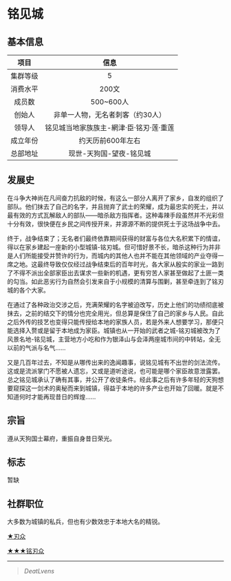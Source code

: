 # 铭见城

## 基本信息

项目|信息
:--:|:--:
集群等级|5
消费水平|200文
成员数|500~600人
创始人|非单一人物，无名者刺客（约30人）
领导人|铭见城当地家族族主-網津·臣·铭刃·莲·重莲
成立年份|约天历前600年左右
总部地址|现世-天狗国-望夜-铭见城

## 发展史

在斗争大神尚在凡间奋力抗敌的时候，有这么一部分人离开了家乡，自发的组织了部队。他们抹去了自己的名字，并且抛弃了武士的荣耀，成为最忠实的死士，并以最有效的方式瓦解敌人的部队——暗杀敌方指挥者。这种毒辣手段虽然并不光彩但十分有效，很快便在乡民之间传授开来，并源源不断的提供死士于这场战争中去。

终于，战争结束了；无名者们最终依靠期间获得的财富与各位大名积累下的情谊，得以在家乡建起一座新的小型城镇-铭刃城。但可惜好景不长，暗杀这种行为并非是人们所能接受并赞许的行为，而城内的其他人也并不能在其他领域的产业夺得一席之地。这最终导致仅仅经过战争结束后的百年时光，各大家从殷实的家业一路到了不得不派出全部家臣出去谋求一些新的机遇，更有穷苦人家甚至做起了土匪一类的勾当。如此恶劣行为自然会引发来自于小规模的清算与围剿，甚至牵连到了铭刃城的各个大家。

在通过了各种政治交涉之后，充满荣耀的名字被迫改写，历史上他们的功绩彻底被抹去，之前的结交下的情分也完全用光，但总算是保住了自己的家乡与人民。自此之后外传的技艺也变得只能传授给本地的家族人员，若是外来人想要学习，那便只能选择入赘或是留于本地成为家臣。城镇也从一开始的武者之城-铭刃城被改为了风景名地-铭见城，主营地方小吃和作为银泽山与会泽两座城市间的中转站，全无以前的气派与名气……

又是几百年过去，不知是从哪传出来的逸闻趣事，说铭见城有不出世的剑法流传。这或是流派掌门不愿被人遗忘，又或是道听途说，也可能是哪个家臣故意泄露罢。总之铭见城承认了确有其事，并公开了收徒条件。经此事之后有许多年轻的天狗想要窥探这一剑术的奥秘而来到城镇，得益于本地的许多产业也开始了回暖。就是不知道何时才能再现昔日的辉煌……


## 宗旨

遵从天狗国士幕府，重振自身昔日荣光。

## 标志

暂缺

## 社群职位

大多数为城镇的私兵，但也有少数效忠于本地大名的精锐。

<a href="..kan-juu/" target="_blank">★刃众</a>

<a href="../mei-kenn-shu" target="_blank">★★★铭刃众</a>

---

> *DeatLvens*
